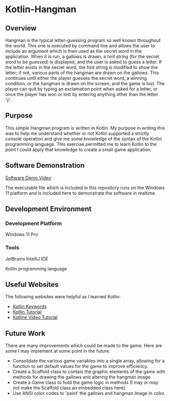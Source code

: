 # Kotlin-Hangman

## Overview

Hangman is the typical letter-guessing program so well known throughout the world. This one is executed by command line and allows the user to include an argument which is then used as the secret word in the application. When it is run, a gallows is drawn, a hint string (for the secret word to be guessed) is displayed, and the user is asked to guess a letter. If the letter exists in the secret word, the hint string is modified to show the letter; if not, various parts of the hangman are drawn on the gallows. This continues until either the player guesses the secret word, a winning condition, or the hangman is drawn on the screen, and the game is lost. The player can quit by typing an exclamation point when asked for a letter, or once the player has won or lost by entering anything other than the letter 'y'.

## Purpose

This simple Hangman program is written in Kotlin. My purpose in writing this was to help me understand whether or not Kotlin supported a strictly console operation and give me some knowledge of the syntax of the Kotlin programming language. This exercise permitted me to learn Kotlin to the point I could apply that knowledge to create a small game application.

## Software Demonstration

[Software Demo Video](https://youtu.be/-Y0rQKXaEmA)

The executable file which is included in this repository runs on the Windows 11 platform and is included here to demonstrate the software in realtime.

## Development Environment

### Development Platform

Windows 11 Pro

### Tools

JetBrains IntelliJ IDE

Kotlin programming language

## Useful Websites

The following websites were helpful as I learned Kotlin:

- [Kotlin Keywords](https://kotlinlang.org/docs/keyword-reference.html#soft-keywords)
- [Kotlin Tutorial](https://www.programiz.com/kotlin-programming)
- [Kotline Video Tutorial](https://www.youtube.com/watch?v=F9UC9DY-vIU&t=121s)

## Future Work

There are many improvements which could be made to the game. Here are some I may implement at some point in the future:

- Consolidate the various game variables into a single array, allowing for a function to set default values for the game to improve efficiency.
- Create a Scaffold class to contain the graphic elements of the game with methods for drawing the gallows and altering the hangman image.
- Create a Game class to hold the game logic in methods (I may or may not make the Scaffold class an embedded class here).
- Use ANSI color codes to 'paint' the gallows and hangman image in color.
